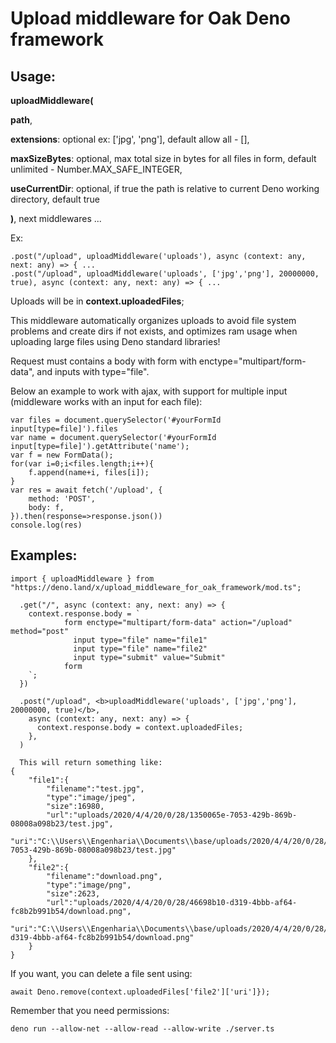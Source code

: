 # Upload middleware for Oak Deno framework

## Usage: 
<b>uploadMiddleware(</b>

<b>path</b>,

<b>extensions</b>: optional ex: ['jpg', 'png'], default allow all - [], 

<b>maxSizeBytes</b>: optional, max total size in bytes for all files in form, default unlimited - Number.MAX_SAFE_INTEGER, 

<b>useCurrentDir</b>: optional, if true the path is relative to current Deno working directory, default true

<b>)</b>, next middlewares ...

Ex: 
```
.post("/upload", uploadMiddleware('uploads'), async (context: any, next: any) => { ...
.post("/upload", uploadMiddleware('uploads', ['jpg','png'], 20000000, true), async (context: any, next: any) => { ...
```
Uploads will be in <b>context.uploadedFiles</b>;

This middleware automatically organizes uploads to avoid file system problems and create dirs if not exists, and optimizes ram usage when uploading large files using Deno standard libraries!

Request must contains a body with form with enctype="multipart/form-data", and inputs with type="file". 

Below an example to work with ajax, with support for multiple input (middleware works with an input for each file):
```
var files = document.querySelector('#yourFormId input[type=file]').files
var name = document.querySelector('#yourFormId input[type=file]').getAttribute('name');
var f = new FormData();
for(var i=0;i<files.length;i++){
	f.append(name+i, files[i]);	
}
var res = await fetch('/upload', {
	method: 'POST',
	body: f,
}).then(response=>response.json())
console.log(res)
```
## Examples:
```
import { uploadMiddleware } from "https://deno.land/x/upload_middleware_for_oak_framework/mod.ts";

  .get("/", async (context: any, next: any) => {
    context.response.body = `
            form enctype="multipart/form-data" action="/upload" method="post"
              input type="file" name="file1"
              input type="file" name="file2"
              input type="submit" value="Submit"
            form
    `;
  })

  .post("/upload", <b>uploadMiddleware('uploads', ['jpg','png'], 20000000, true)</b>,
    async (context: any, next: any) => {
      context.response.body = context.uploadedFiles;
    },
  )

  This will return something like:
{
	"file1":{
		"filename":"test.jpg",
		"type":"image/jpeg",
		"size":16980,
		"url":"uploads/2020/4/4/20/0/28/1350065e-7053-429b-869b-08008a098b23/test.jpg",
		"uri":"C:\\Users\\Engenharia\\Documents\\base/uploads/2020/4/4/20/0/28/1350065e-7053-429b-869b-08008a098b23/test.jpg"
	},
	"file2":{
		"filename":"download.png",
		"type":"image/png",
		"size":2623,
		"url":"uploads/2020/4/4/20/0/28/46698b10-d319-4bbb-af64-fc8b2b991b54/download.png",
		"uri":"C:\\Users\\Engenharia\\Documents\\base/uploads/2020/4/4/20/0/28/46698b10-d319-4bbb-af64-fc8b2b991b54/download.png"
	}
}
```
If you want, you can delete a file sent using:
```
await Deno.remove(context.uploadedFiles['file2']['uri']});
```
Remember that you need permissions:
```
deno run --allow-net --allow-read --allow-write ./server.ts
```
